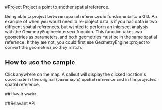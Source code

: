 #Project
Project a point to another spatial reference.

Being able to project between spatial references is fundamental to a GIS. An example of when you would need to re-project data is if you had data in two different spatial references, but wanted to perform an intersect analysis with the GeometryEngine::intersect function. This function takes two geometries as parameters, and both geometries must be in the same spatial reference. If they are not, you could first use GeometryEngine::project to convert the geometries so they match.


## How to use the sample
Click anywhere on the map. A callout will display the clicked location's coordinate in the original (basemap's) spatial reference and in the projected spatial reference.

##How it works


##Relavant API
